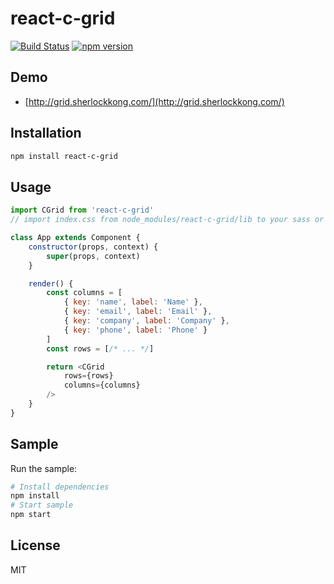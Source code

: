 # react-c-grid

[![Build Status](https://travis-ci.org/sherlockkong/react-c-grid.svg?branch=master)](https://travis-ci.org/sherlockkong/react-c-grid)
[![npm version](https://badge.fury.io/js/react-c-grid.svg)](https://badge.fury.io/js/react-c-grid)

## Demo

- [http://grid.sherlockkong.com/](http://grid.sherlockkong.com/)

## Installation

```bash
npm install react-c-grid
```

## Usage

```javascript
import CGrid from 'react-c-grid'
// import index.css from node_modules/react-c-grid/lib to your sass or less file.

class App extends Component {
    constructor(props, context) {
        super(props, context)
    }

    render() {
        const columns = [
            { key: 'name', label: 'Name' },
            { key: 'email', label: 'Email' },
            { key: 'company', label: 'Company' },
            { key: 'phone', label: 'Phone' }
        ]
        const rows = [/* ... */]

        return <CGrid 
            rows={rows} 
            columns={columns}
        />
    }
}
```

## Sample

Run the sample:

```bash
# Install dependencies
npm install
# Start sample
npm start
```

## License

MIT
